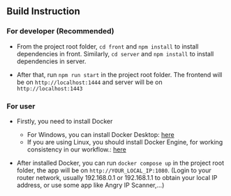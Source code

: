 ## Build Instruction

### For developer (Recommended)

- From the project root folder, `cd front` and `npm install` to install dependencies in front. Similarly, `cd server` and `npm install` to install dependencies in server.

- After that, run `npm run start` in the project root folder. The frontend will be on `http://localhost:1444` and server will be on `http://localhost:1443`

### For user

- Firstly, you need to install Docker
    - For Windows, you can install Docker Desktop: [here](https://docs.docker.com/desktop/install/windows-install/)
    - If you are using Linux, you should install Docker Engine, for working consistency in our workflow.: [here](https://docs.docker.com/engine/install/)

- After installed Docker, you can run `docker compose up` in the project root folder, the app will be on `http://YOUR_LOCAL_IP:1080`. (Login to your router network, usually 192.168.0.1 or 192.168.1.1 to obtain your local IP address, or use some app like Angry IP Scanner,...)